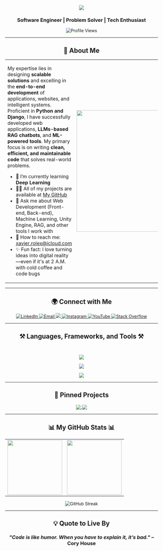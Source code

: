 <h1 align="center">
  <img src="https://readme-typing-svg.herokuapp.com/?font=Righteous&size=35&center=true&vCenter=true&width=500&height=70&duration=2500&pause=3000&color=36BCF7&lines=Hi+There!+%F0%9F%91%8B+I'm+Xavier+Rolex!" />
</h1>
<h3 align="center">Software Engineer | Problem Solver | Tech Enthusiast</h3>

<p align="center">
  <img src="https://komarev.com/ghpvc/?username=xavierrolex-pmishra&label=Profile%20Views&color=0e75b6&style=flat" alt="Profile Views" />
</p>

---

<div align="center">
  <h2>🚀 About Me </h2>

<table>
<tr>
<td width="60%">

My expertise lies in designing **scalable solutions** and excelling in the **end-to-end development** of applications, websites, and intelligent systems. Proficient in **Python and Django**, I have successfully developed web applications, **LLMs-based RAG chatbots**, and **ML-powered tools**. My primary focus is on writing **clean, efficient, and maintainable code** that solves real-world problems.
 
- 🌱 I’m currently learning **Deep Learning**
- 👨‍💻 All of my projects are available at [My GitHub](https://github.com/XavierRolex?tab=repositories)  
- 💬 Ask me about Web Development (Front-end, Back-end), Machine Learning, Unity Engine, RAG, and other tools I work with  
- 📢 How to reach me: xavier.rolex@icloud.com 
- ✨ Fun fact: I love turning ideas into digital reality—even if it's at 2 A.M. with cold coffee and code bugs  

</td>
<td width="40%" align="center">
  <img src="https://user-images.githubusercontent.com/55389276/140866485-8fb1c876-9a8f-4d6a-98dc-08c4981eaf70.gif" width="400"/>
</td>
</tr>
</table>

---

<div align="center">
  <h2>🌍 Connect with Me</h2>

<p align="center">
  <a href="https://www.linkedin.com/in/xavier-rolex" target="_blank">
    <img src="https://img.shields.io/badge/LinkedIn-0077B5?style=for-the-badge&logo=linkedin&logoColor=white" alt="LinkedIn"/>
  </a>
  <a href="mailto:xavierrolex7@gmail.com">
    <img src="https://img.shields.io/badge/Email-D14836?style=for-the-badge&logo=gmail&logoColor=white" alt="Email"/>
  </a>
 <a href="https://kaggle.com/xavierrolex" target="_blank">
    <img src="https://img.shields.io/badge/Kaggle-20BEFF?style=for-the-badge&logo=kaggle&logoColor=white" />
  </a>
  <a href="https://www.instagram.com/_xavierrolex_/">
    <img src="https://img.shields.io/badge/Instagram-E4405F?style=for-the-badge&logo=instagram&logoColor=white" alt="Instagram"/>
  </a>
  <a href="https://youtube.com/c/SilentAssassin7">
    <img src="https://img.shields.io/badge/YouTube-FF0000?style=for-the-badge&logo=youtube&logoColor=white" alt="YouTube"/>
  </a>
  <a href="https://stackoverflow.com/users/30170618" target="_blank">
    <img src="https://img.shields.io/badge/Stack%20Overflow-F58025?style=for-the-badge&logo=stackoverflow&logoColor=white" alt="Stack Overflow"/>
  </a>
</p>

---

<h2 align="center">⚒️ Languages, Frameworks, and Tools ⚒️</h2>
<br/>
<div align="center">

<!-- 🧑‍💻 Languages -->
<img src="https://skillicons.dev/icons?i=html,css,java,python,c,cpp,php" /><br>

<!-- 📚 Libraries / Frameworks -->
<img src="https://skillicons.dev/icons?i=react,vue,firebase,django,flask" /><br>

<!-- 🛠️ Tools / Technologies -->
<img src="https://skillicons.dev/icons?i=mysql,postgres,git,docker,aws,gcp,unity,godot,photoshop,figma" />

</div>

---

<div align="center">
  <h2>📌 Pinned Projects</h2>
  <p>
    <a href="https://github.com/XavierRolex/Machine-Learning-" target="_blank">
      <img align="center" src="https://github-readme-stats.vercel.app/api/pin/?username=XavierRolex&repo=Machine-Learning-&theme=radical&description=A+classification+model+that+predicts+whether+a+food+is+healthy+or+not" />
    </a>
    <a href="https://github.com/XavierRolex/CSE-299-project" target="_blank">
      <img align="center" src="https://github-readme-stats.vercel.app/api/pin/?username=XavierRolex&repo=CSE-299-project&theme=radical&description=A+RAG+LLM+chatbot+that+answers+queries+from+uploaded+PDFs" />
    </a>
  </p>
</div>

---

<div align="center">
  <h2>📊 My GitHub Stats 📊</h2>
  <table>
    <tr>
      <td>
        <a href="https://github.com/XavierRolex/github-readme-stats">
          <img height="180em" src="https://github-readme-stats.vercel.app/api?username=XavierRolex&show_icons=true&theme=radical" />
        </a>
      </td>
      <td>
        <a href="https://github.com/XavierRolex/convoychat">
          <img height="180em" src="https://github-readme-stats.vercel.app/api/top-langs?username=XavierRolex&layout=compact&langs_count=8&theme=radical" />
        </a>
      </td>
    </tr>
  </table>
  <p>
    <img src="https://github-readme-streak-stats.herokuapp.com/?user=XavierRolex&theme=radical" alt="GitHub Streak" />
  </p>
</div>

---

<div align="center">
  <h2>💡 Quote to Live By</h2>
  <h3 align="center"><em>"Code is like humor. When you have to explain it, it’s bad."</em> – Cory House</h3>
</div>
